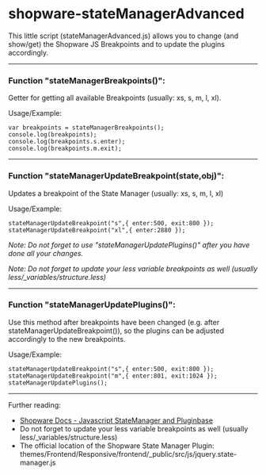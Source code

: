# shopware-stateManagerAdvanced
This little script (stateManagerAdvanced.js) allows you to change (and show/get) the Shopware JS Breakpoints and to update the plugins accordingly.

-------

### Function "stateManagerBreakpoints()":
Getter for getting all available Breakpoints (usually: xs, s, m, l, xl).

Usage/Example:
```
var breakpoints = stateManagerBreakpoints();
console.log(breakpoints);
console.log(breakpoints.s.enter);
console.log(breakpoints.m.exit);
```

-------

### Function "stateManagerUpdateBreakpoint(state,obj)":
Updates a breakpoint of the State Manager (usually: xs, s, m, l, xl)

Usage/Example:
```
stateManagerUpdateBreakpoint("s",{ enter:500, exit:800 });
stateManagerUpdateBreakpoint("xl",{ enter:2880 });
```

*Note: Do not forget to use "stateManagerUpdatePlugins()" after you have done all your changes.*

*Note: Do not forget to update your less variable breakpoints as well (usually less/_variables/structure.less)*

-------

### Function "stateManagerUpdatePlugins()":
Use this method after breakpoints have been changed (e.g. after stateManagerUpdateBreakpoint()), so the plugins can be adjusted accordingly to the new breakpoints.

Usage/Example:
```
stateManagerUpdateBreakpoint("s",{ enter:500, exit:800 });
stateManagerUpdateBreakpoint("m",{ enter:801, exit:1024 });
stateManagerUpdatePlugins();
```

-------

Further reading:
* [Shopware Docs - Javascript StateManager and Pluginbase](https://developers.shopware.com/designers-guide/javascript-statemanager-and-pluginbase/)
* Do not forget to update your less variable breakpoints as well (usually less/_variables/structure.less)
* The official location of the Shopware State Manager Plugin: themes/Frontend/Responsive/frontend/_public/src/js/jquery.state-manager.js
